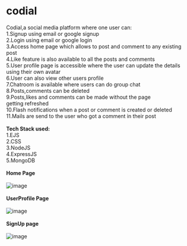 # codial<br />
Codial,a social media platform where one user can:<br />
1.Signup using email or google signup<br />
2.Login using email or google login<br />
3.Access home page which allows to post and comment to any existing post<br />
4.Like feature is also available to all the posts and comments<br />
5.User profile page is accessible where the user can update the details using their own avatar<br />
6.User can also view other users profile<br />
7.Chatroom is available where users can do group chat<br />
8.Posts,comments can be deleted<br />
9.Posts,likes and comments can be made without the page getting refreshed <br />
10.Flash notifications when a post or comment is created or deleted<br />
11.Mails are send to the user who got a comment in their post<br /><br />
**Tech Stack used:**
<br />
1.EJS<br />
2.CSS<br />
3.NodeJS<br />
4.ExpressJS<br />
5.MongoDB<br /><br />
**Home Page**<br /><br >
![image](https://github.com/Debmalya1/codial/assets/109780618/dc0abe12-9dd2-43da-8ff2-1bcf77678b81)<br /><br />
**UserProfile Page**<br /><br />
![image](https://github.com/Debmalya1/codial/assets/109780618/234a4b0a-3c75-4946-8e11-18350fce1178)<br /><br />
**SignUp page**<br /><br />
![image](https://github.com/Debmalya1/codial/assets/109780618/22958eb7-78de-4409-acde-f6329d369610)<br /><br />


